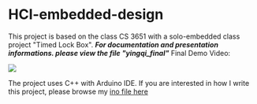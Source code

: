 # HCI-embedded-design
This project is based on the class CS 3651 with a solo-embedded class project "Timed Lock Box".
 _**For documentation and presentation informations. please view the file "yingqi_final"**_
Final Demo Video:

[![](https://markdown-videos-api.jorgenkh.no/youtube/GxOcw-LWz4o)](https://youtu.be/GxOcw-LWz4o)

The project uses C++  with Arduino IDE.
If you are interested in how I write this project, please browse my [ino file here]()


